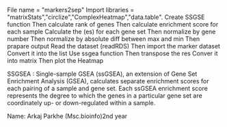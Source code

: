 File name = "markers2sep"
Import libraries = "matrixStats","circlize","ComplexHeatmap","data.table".
Create SSGSE function
Then calculate rank of genes
Then calculate enrichment score for each sample
Calculate the (es) for each gene set
Then normalize by gene number
Then normalize by absolute diff between max and min
Then prapare output
Read the dataset (readRDS)
Then import the marker dataset
Convert it into the list
Use ssgea function
Then transpose the res
Conver it into matrix
Then plot the Heatmap

SSGSEA : Single-sample GSEA (ssGSEA), an extension of Gene Set Enrichment Analysis (GSEA), calculates separate enrichment scores for each pairing of a sample and gene set.  Each ssGSEA enrichment score represents the degree to which the genes in a particular gene set are coordinately up- or down-regulated within a sample.

Name: Arkaj Parkhe (Msc.bioinfo)2nd year
